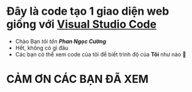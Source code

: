 # Đây là code tạo 1 giao diện web giống với [Visual Studio Code](https://code.visualstudio.com/)
- Chào Bạn *tôi tên **Phan Ngọc Cường***
- Hết, không có gì đâu
- Các bạn có thể xem code của tôi để biết trình độ của **Tôi** như nào 🥇
# CẢM ƠN CÁC BẠN ĐÃ XEM
